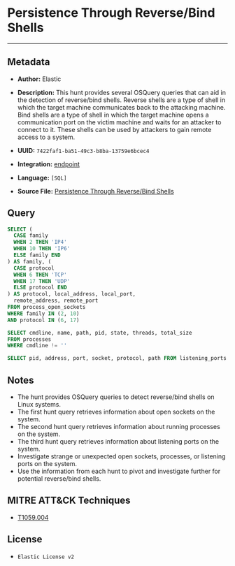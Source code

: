 # Persistence Through Reverse/Bind Shells

---

## Metadata

- **Author:** Elastic
- **Description:** This hunt provides several OSQuery queries that can aid in the detection of reverse/bind shells. Reverse shells are a type of shell in which the target machine communicates back to the attacking machine. Bind shells are a type of shell in which the target machine opens a communication port on the victim machine and waits for an attacker to connect to it. These shells can be used by attackers to gain remote access to a system.

- **UUID:** `7422faf1-ba51-49c3-b8ba-13759e6bcec4`
- **Integration:** [endpoint](https://docs.elastic.co/integrations/endpoint)
- **Language:** `[SQL]`
- **Source File:** [Persistence Through Reverse/Bind Shells](../queries/persistence_reverse_bind_shells.toml)

## Query

```sql
SELECT (
  CASE family 
  WHEN 2 THEN 'IP4' 
  WHEN 10 THEN 'IP6' 
  ELSE family END
) AS family, (
  CASE protocol 
  WHEN 6 THEN 'TCP' 
  WHEN 17 THEN 'UDP' 
  ELSE protocol END
) AS protocol, local_address, local_port, 
  remote_address, remote_port 
FROM process_open_sockets 
WHERE family IN (2, 10) 
AND protocol IN (6, 17) 
```

```sql
SELECT cmdline, name, path, pid, state, threads, total_size 
FROM processes 
WHERE cmdline != ''
```

```sql
SELECT pid, address, port, socket, protocol, path FROM listening_ports
```

## Notes

- The hunt provides OSQuery queries to detect reverse/bind shells on Linux systems.
- The first hunt query retrieves information about open sockets on the system.
- The second hunt query retrieves information about running processes on the system.
- The third hunt query retrieves information about listening ports on the system.
- Investigate strange or unexpected open sockets, processes, or listening ports on the system.
- Use the information from each hunt to pivot and investigate further for potential reverse/bind shells.

## MITRE ATT&CK Techniques

- [T1059.004](https://attack.mitre.org/techniques/T1059/004)

## License

- `Elastic License v2`
